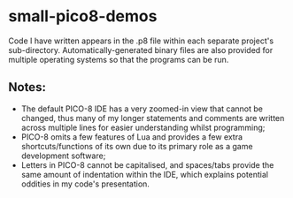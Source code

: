 # small-pico8-demos
Code I have written appears in the .p8 file within each separate project's sub-directory. Automatically-generated binary files are also provided for multiple operating systems so that the programs can be run.

## Notes:
* The default PICO-8 IDE has a very zoomed-in view that cannot be changed, thus many of my longer statements and comments are written across multiple lines for easier understanding whilst programming;
* PICO-8 omits a few features of Lua and provides a few extra shortcuts/functions of its own due to its primary role as a game development software;
* Letters in PICO-8 cannot be capitalised, and spaces/tabs provide the same amount of indentation within the IDE, which explains potential oddities in my code's presentation.